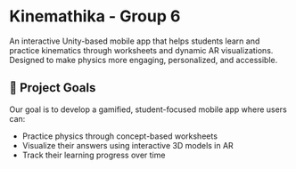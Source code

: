 # Kinemathika - Group 6
An interactive Unity-based mobile app that helps students learn and practice kinematics through worksheets and dynamic AR visualizations. Designed to make physics more engaging, personalized, and accessible.

## 🎯 Project Goals

Our goal is to develop a gamified, student-focused mobile app where users can:
- Practice physics through concept-based worksheets
- Visualize their answers using interactive 3D models in AR
- Track their learning progress over time
